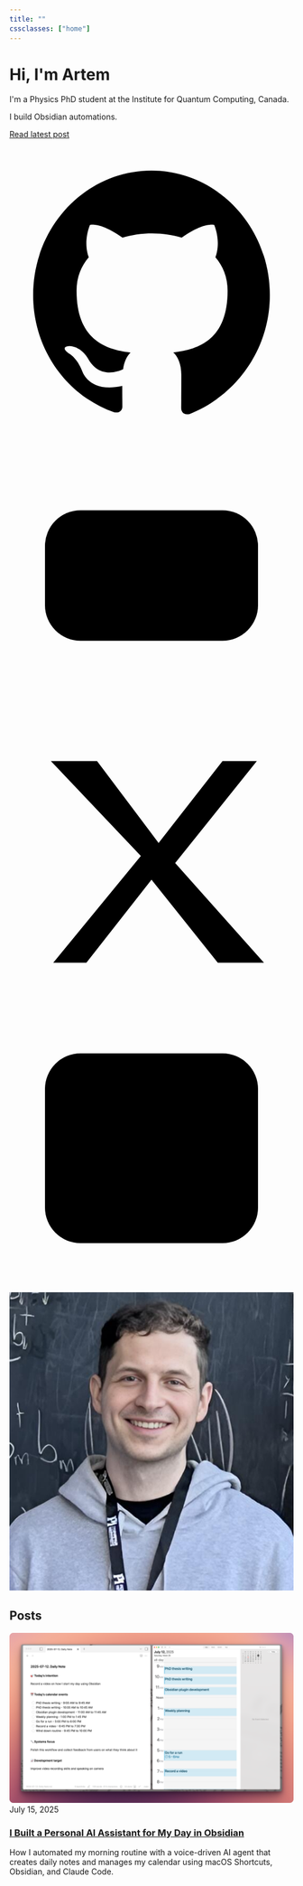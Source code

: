 ```yaml
---
title: ""
cssclasses: ["home"]
---
```


# Hi, I'm Artem

I'm a Physics PhD student at the Institute for Quantum Computing, Canada.

I build Obsidian automations.

<a class="btn btn-primary" href="/I-Built-a-Personal-AI-Assistant-for-My-Day-in-Obsidian">Read latest post</a>

<div class="icon-row">
<a class="icon-btn" aria-label="GitHub" href="https://github.com/ArtemXTech/"><svg viewBox="0 0 24 24" aria-hidden="true"><path class="fill" d="M12 2C6.48 2 2 6.7 2 12.5c0 4.6 2.87 8.5 6.85 9.88.5.1.69-.22.69-.49 0-.24-.01-.88-.01-1.73-2.78.63-3.37-1.22-3.37-1.22-.45-1.18-1.11-1.5-1.11-1.5-.91-.65.07-.64.07-.64 1 .07 1.53 1.07 1.53 1.07.9 1.61 2.37 1.15 2.95.88.09-.67.35-1.15.63-1.41-2.22-.26-4.56-1.17-4.56-5.21 0-1.15.39-2.08 1.03-2.82-.1-.26-.45-1.31.1-2.73 0 0 .84-.28 2.75 1.07.8-.23 1.65-.35 2.5-.35.85 0 1.7.12 2.5.35 1.91-1.35 2.75-1.07 2.75-1.07.55 1.42.2 2.47.1 2.73.64.74 1.03 1.67 1.03 2.82 0 4.05-2.35 4.95-4.59 5.2.36.32.68.94.68 1.9 0 1.37-.01 2.47-.01 2.81 0 .27.18.6.69.49C19.13 21 22 17.1 22 12.5 22 6.7 17.52 2 12 2z"/></svg></a>
<a class="icon-btn" aria-label="YouTube" href="https://www.youtube.com/@ArtemXTech"><svg viewBox="0 0 24 24" aria-hidden="true"><rect x="3" y="6.5" width="18" height="11" rx="3" ry="3"></rect><polygon class="fill" points="11,9 16,12 11,15"></polygon></svg></a>
<a class="icon-btn" aria-label="X" href="https://x.com/artemxtech"><svg viewBox="0 0 24 24" aria-hidden="true"><path d="M3.5 3.5h3.9l5.2 6.9 5.4-6.9h2.9l-6.9 8.6 7.5 8.4h-3.9l-5.6-7-5.5 7H3.7l7.4-9L3.5 3.5z"></path></svg></a>
<a class="icon-btn" aria-label="Substack" href="https://substack.com/@artemxtech"><svg viewBox="0 0 24 24" aria-hidden="true"><rect x="3" y="4" width="18" height="16" rx="3" ry="3"></rect><line x1="6" y1="8" x2="18" y2="8"></line><line x1="6" y1="11" x2="18" y2="11"></line><line x1="6" y1="14" x2="18" y2="14"></line></svg></a>
</div>

<img class="home-avatar" src="profile_photo.png" alt="Artem Zhutov portrait" />

<section class="home-posts">
  <h2>Posts</h2>
  <article class="post-card">
    <img src="screenshot_2_calendar_obsidian_sync.png" alt="Calendar and Obsidian sync demonstration" class="post-card-image">
    <div class="post-card-content">
      <time datetime="2025-07-15">July 15, 2025</time>
      <h3><a href="/I-Built-a-Personal-AI-Assistant-for-My-Day-in-Obsidian">I Built a Personal AI Assistant for My Day in Obsidian</a></h3>
      <p>How I automated my morning routine with a voice-driven AI agent that creates daily notes and manages my calendar using macOS Shortcuts, Obsidian, and Claude Code.</p>
    </div>
  </article>
</section>
